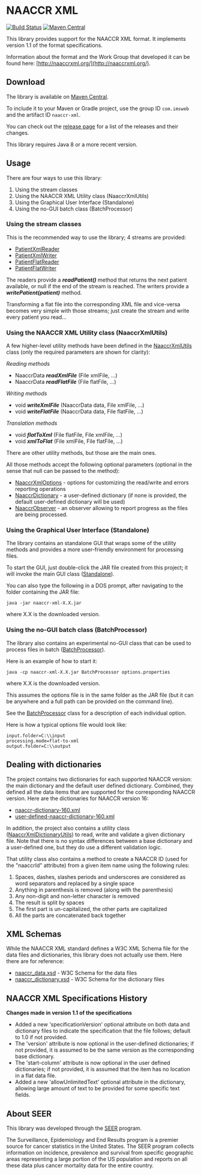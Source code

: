 # NAACCR XML

[![Build Status](https://travis-ci.org/imsweb/naaccr-xml.svg?branch=master)](https://travis-ci.org/imsweb/naaccr-xml)
[![Maven Central](https://maven-badges.herokuapp.com/maven-central/com.imsweb/naaccr-xml/badge.svg)](https://maven-badges.herokuapp.com/maven-central/com.imsweb/naaccr-xml)

This library provides support for the NAACCR XML format. It implements version 1.1 of the format specifications.

Information about the format and the Work Group that developed it can be found here: [http://naaccrxml.org/](http://naaccrxml.org/).

## Download

The library is available on [Maven Central](http://search.maven.org/#search%7Cga%7C1%7Cg%3A%22com.imsweb%22%20AND%20a%3A%22naaccr-xml%22).

To include it to your Maven or Gradle project, use the group ID `com.imsweb` and the artifact ID `naaccr-xml`.

You can check out the [release page](https://github.com/imsweb/naaccr-xml/releases) for a list of the releases and their changes.

This library requires Java 8 or a more recent version.

## Usage

There are four ways to use this library:

1. Using the stream classes
2. Using the NAACCR XML Utility class (NaaccrXmlUtils)
3. Using the Graphical User Interface (Standalone)
4. Using the no-GUI batch class (BatchProcessor)

### Using the stream classes
This is the recommended way to use the library; 4 streams are provided:
* [PatientXmlReader](https://github.com/imsweb/naaccr-xml/blob/master/src/main/java/com/imsweb/naaccrxml/PatientXmlReader.java)
* [PatientXmlWriter](https://github.com/imsweb/naaccr-xml/blob/master/src/main/java/com/imsweb/naaccrxml/PatientXmlWriter.java)
* [PatientFlatReader](https://github.com/imsweb/naaccr-xml/blob/master/src/main/java/com/imsweb/naaccrxml/PatientFlatReader.java)
* [PatientFlatWriter](https://github.com/imsweb/naaccr-xml/blob/master/src/main/java/com/imsweb/naaccrxml/PatientFlatWriter.java)

The readers provide a ***readPatient()*** method that returns the next patient available, or null if the end of the stream is reached.
The writers provide a ***writePatient(patient)*** method.

Transforming a flat file into the corresponding XML file and vice-versa becomes very simple with those streams; just create the stream and write every patient you read...

### Using the NAACCR XML Utility class (NaaccrXmlUtils)
A few higher-level utility methods have been defined in the [NaaccrXmlUtils](https://github.com/imsweb/naaccr-xml/blob/master/src/main/java/com/imsweb/naaccrxml/NaaccrXmlUtils.java) class (only the required parameters are shown for clarity):

*Reading methods*
* NaaccrData ***readXmlFile*** (File xmlFile, ...)
* NaaccrData ***readFlatFile*** (File flatFile, ...)

*Writing methods*
* void ***writeXmlFile*** (NaaccrData data, File xmlFile, ...)
* void ***writeFlatFile*** (NaaccrData data, File flatFile, ...)

*Translation methods*
* void ***flatToXml*** (File flatFile, File xmlFile, ...)
* void ***xmlToFlat*** (File xmlFile, File flatFile, ...)

There are other utility methods, but those are the main ones.

All those methods accept the following optional parameters (optional in the sense that null can be passed to the method):
* [NaaccrXmlOptions](https://github.com/imsweb/naaccr-xml/blob/master/src/main/java/com/imsweb/naaccrxml/NaaccrXmlOptions.java) - options for customizing the read/write and errors reporting operations
* [NaaccrDictionary](https://github.com/imsweb/naaccr-xml/blob/master/src/main/java/com/imsweb/naaccrxml/entity/dictionary/NaaccrDictionary.java) - a user-defined dictionary (if none is provided, the default user-defined dictionary will be used)
* [NaaccrObserver](https://github.com/imsweb/naaccr-xml/blob/master/src/main/java/com/imsweb/naaccrxml/NaaccrObserver.java) - an observer allowing to report progress as the files are being processed.

### Using the Graphical User Interface (Standalone)

The library contains an standalone GUI that wraps some of the utility methods and provides a more user-friendly environment for processing files.

To start the GUI, just double-click the JAR file created from this project; it will invoke the main GUI class 
([Standalone](https://github.com/imsweb/naaccr-xml/blob/master/src/main/java/com/imsweb/naaccrxml/gui/Standalone.java)).

You can also type the following in a DOS prompt, after navigating to the folder containing the JAR file:
```
java -jar naaccr-xml-X.X.jar
```
where X.X is the downloaded version.

### Using the no-GUI batch class (BatchProcessor)

The library also contains an experimental no-GUI class that can be used to process files in batch
([BatchProcessor](https://github.com/imsweb/naaccr-xml/blob/master/src/main/java/com/imsweb/naaccrxml/BatchProcessor.java)).

Here is an example of how to start it:
```
java -cp naaccr-xml-X.X.jar BatchProcessor options.properties
```
where X.X is the downloaded version.

This assumes the options file is in the same folder as the JAR file (but it can be anywhere and a full path can be provided on the command line).

See the [BatchProcessor](https://github.com/imsweb/naaccr-xml/blob/master/src/main/java/com/imsweb/naaccrxml/BatchProcessor.java) class for a description of each individual option.

Here is how a typical options file would look like:

```properties
input.folder=C:\\input
processing.mode=flat-to-xml
output.folder=C:\\output
```

## Dealing with dictionaries

The project contains two dictionaries for each supported NAACCR version: the main dictionary and the default user defined dictionary. 
Combined, they defined all the data items that are supported for the corresponding NAACCR version. Here are the dictionaries for NAACCR version 16:
* [naaccr-dictionary-160.xml](https://github.com/imsweb/naaccr-xml/blob/master/src/main/resources/naaccr-dictionary-160.xml)
* [user-defined-naaccr-dictionary-160.xml](https://github.com/imsweb/naaccr-xml/blob/master/src/main/resources/user-defined-naaccr-dictionary-160.xml)

In addition, the project also contains a utility class ([NaaccrXmlDictionaryUtils](https://github.com/imsweb/naaccr-xml/blob/master/src/main/java/com/imsweb/naaccrxml/NaaccrXmlDictionaryUtils.java))
 to read, write and validate a given dictionary file. Note that there is no syntax differences between a base dictionary and a user-defined one, but they do use a different validation logic.

That utility class also contains a method to create a NAACCR ID (used for the "naaccrId" attribute) from a given item name using the following rules:

1. Spaces, dashes, slashes periods and underscores are considered as word separators and replaced by a single space
2. Anything in parenthesis is removed (along with the parenthesis)
3. Any non-digit and non-letter character is removed
4. The result is split by spaces
5. The first part is un-capitalized, the other parts are capitalized
6. All the parts are concatenated back together

## XML Schemas

While the NAACCR XML standard defines a W3C XML Schema file for the data files and dictionaries, this library does not actually use them. Here there are for reference:
* [naaccr_data.xsd](https://github.com/imsweb/naaccr-xml/blob/master/src/main/resources/xsd/naaccr_data_1.1.xsd) - W3C Schema for the data files
* [naaccr_dictionary.xsd](https://github.com/imsweb/naaccr-xml/blob/master/src/main/resources/xsd/naaccr_dictionary_1.1.xsd) - W3C Schema for the dictionary files

## NAACCR XML Specifications History
 
**Changes made in version 1.1 of the specifications**
- Added a new 'specificationVersion' optional attribute on both data and dictionary files to indicate the specification that the file follows; default to 1.0 if not provided.
- The 'version' attribute is now optional in the user-defined dictionaries; if not provided, it is assumed to be the same version as the corresponding base dictionary.
- The 'start-column' attribute is now optional in the user defined dictionaries; if not provided, it is assumed that the item has no location in a flat data file.
- Added a new 'allowUnlimitedText' optional attribute in the dictionary, allowing large amount of text to be provided for some specific text fields.

## About SEER

This library was developed through the [SEER](http://seer.cancer.gov/) program.

The Surveillance, Epidemiology and End Results program is a premier source for cancer statistics in the United States.
The SEER program collects information on incidence, prevalence and survival from specific geographic areas representing
a large portion of the US population and reports on all these data plus cancer mortality data for the entire country.